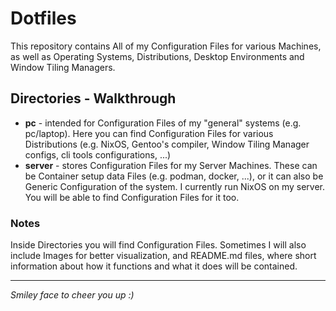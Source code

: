 # Dotfiles

This repository contains All of my Configuration Files for various Machines, as well as Operating Systems, Distributions, Desktop Environments and Window Tiling Managers.


## Directories - Walkthrough 

- **pc** - intended for Configuration Files of my "general" systems (e.g. pc/laptop). Here you can find Configuration Files for various Distributions (e.g. NixOS, Gentoo's compiler, Window Tiling Manager configs, cli tools configurations, ...)
- **server** - stores Configuration Files for my Server Machines. These can be Container setup data Files (e.g. podman, docker, ...), or it can also be Generic Configuration of the system. I currently run NixOS on my server. You will be able to find Configuration Files for it too.


### Notes

Inside Directories you will find Configuration Files. Sometimes I will also include Images for better visualization, and README.md files, where short information about how it functions and what it does will be contained.

---


*Smiley face to cheer you up :)*
